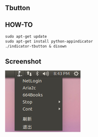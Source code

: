 Tbutton
---

## HOW-TO

```
sudo apt-get update
sudo apt-get install python-appindicator
./indicator-tbutton & disown
```

## Screenshot

![](https://raw.githubusercontent.com/overvenus/tbutton/master/art/TbuttonScr.png)
